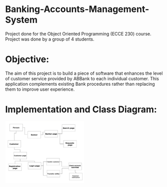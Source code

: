 # Banking-Accounts-Management-System
Project done for the Object Oriented Programming (ECCE 230) course. Project was done by a group of 4 students.

# Objective:
The aim of this project is to build a piece of software that enhances the level of customer service provided by ABBank to each individual customer. This application complements existing Bank procedures rather than replacing them to improve user experience.

# Implementation and Class Diagram:
<img src="ReadMe_Images/Class_Diagram.jpeg" width="50%" height="50%">
